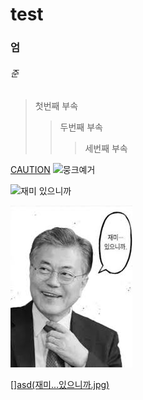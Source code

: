 
# test
### 엄
###### 준
> 첫번째 부속
> > 두번째 부속
> > > 세번째 부속

[CAUTION](https://www.youtube.com/watch?v=pwsdg9H3chY)
![뭉크예거](https://upload.wikimedia.org/wikipedia/commons/thumb/3/3b/Moon_Jaein_official_portrait.jpg/250px-Moon_Jaein_official_portrait.jpg)

![재미 있으니까](https://user-images.githubusercontent.com/67495674/110884454-77fe0a00-8328-11eb-964b-b8dd135f052f.jpg)

![asd](재미...있으니까.jpg)

[][asd(재미...있으니까.jpg)](https://www.youtube.com/watch?v=pwsdg9H3chY)
